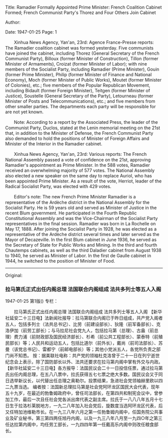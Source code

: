 Title: Ramadier Formally Appointed Prime Minister: French Coalition Cabinet Formed; French Communist Party's Thorez and Four Others Join Cabinet

Author:

Date: 1947-01-25
Page: 1

　　Xinhua News Agency, Yan'an, 23rd: Agence France-Presse reports: The Ramadier coalition cabinet was formed yesterday. Five communists have joined the cabinet, including Thorez (General Secretary of the French Communist Party), Billoux (former Minister of Construction), Tillon (former Minister of Armaments), Croizat (former Minister of Labor); with nine members of the Socialist Party, including Ramadier (Prime Minister), Gouin (former Prime Minister), Philip (former Minister of Finance and National Economy), Moch (former Minister of Public Works), Moutet (former Minister of Colonies), etc.; five members of the Popular Republican Movement, including Bidault (former Foreign Minister), Teitgen (former Minister of Justice), Soustelle (General Secretary of the Party), Letourneau (former Minister of Posts and Telecommunications), etc.; and five members from other smaller parties. The departments each party will be responsible for are not yet known.

　　Note: According to a report by the Associated Press, the leader of the Communist Party, Duclos, stated at the Lenin memorial meeting on the 21st that, in addition to the Minister of Defense, the French Communist Party also demanded to hold the positions of Minister of Foreign Affairs and Minister of the Interior in the Ramadier cabinet.

　　Xinhua News Agency, Yan'an, 23rd: Various reports: The French National Assembly passed a vote of confidence on the 21st, approving Ramadier's appointment as Prime Minister. In the 588 votes, Ramadier received an overwhelming majority of 577 votes. The National Assembly also elected a new speaker on the same day to replace Auriol, who has been appointed Prime Minister. As a result of the vote, Herriot, leader of the Radical Socialist Party, was elected with 429 votes.

　　Editor's note: The new French Prime Minister Ramadier is a representative of the Ardèche district in the National Assembly for the Socialist Party. He is 59 years old and served as Minister of Justice in the recent Blum government. He participated in the Fourth Republic Constitutional Assembly and was the Vice-Chairman of the Socialist Party representatives in the final session. Ramadier was born in La Rochelle on May 17, 1888. After joining the Socialist Party in 1928, he was elected as a representative of the Ardèche district several times and later served as the Mayor of Decazeville. In the first Blum cabinet in June 1936, he served as the Secretary of State for Public Works and Mining. In the third and fourth Chautemps cabinets, as well as the third Daladier cabinet from August 1938 to 1940, he served as Minister of Labor. In the first de Gaulle cabinet in 1944, he switched to the position of Minister of Food.



<hr /> 

Original: 


### 拉马第氏正式出任内阁总理  法国联合内阁组成  法共多列士等五人入阁

1947-01-25
第1版()
专栏：

　　拉马第氏正式出任内阁总理
    法国联合内阁组成
    法共多列士等五人入阁
    【新华社延安二十三日电】法新闻社报导：拉马第联合内阁已于昨日组成，共产党入阁者五人，包括多列士（法共总书记）、比劳（前建设部长）、狄隆（前军备部长）、克洛伊加（前劳工部长）；与马拉尼社会党九人，包括拉马第（总理）、古盎（前总理）费力浦（前财政部及国民经济部长）、杉希（前公共工程部长）、蒙泰特（前殖民部长）等；人民共和运动五人，包括比道尔（前外长），戴尚（前司法部长）、苏曼（该党总书记）、雷都宁（前邮电部长）等；其他小党派五人，各党所负责之部门尚不知悉。
    按：据美联社电称：共产党的领袖杜克洛曾于二十一日在列宁逝世纪念会上表示，除了国防部长以外、法共还要求在拉马第内阁中掌有外交与内政。
    【新华社延安二十三日电】各方报导：法国民议会二十一日投信任票，通过拉马第氏出任内阁总理，在五八八票中，拉氏获得五七七票之绝大多数。国民议会又于同日选举新议长，以代替出任总理之奥勒尔。投票结果，急进社会党领袖赫里欧以四二九票当选。
    编者按：法国新总理拉马第是社会党阿环龙区国民大会代表，现年五十九岁，在最近的勃鲁姆政府中，曾任司法部长，在第四共和制宪会议中，曾参加工作，最后一次且任社会党各派出席代表之副主席。拉氏于一八八八年五月十七日生于拉洛杉莱脱地方，一九二八年加入社会党后，旋数度当选阿环龙区代表，后又任特加池维勒市长。在一九三八年六月之第一任勃鲁姆内阁中，任国务院公共事业及矿业秘书，第三第四两任旭丹内阁，以及一九三八年八月至一九四○年之第三任达拉第内阁中，均任劳工部长，一九四四年第一任戴高乐内阁中则改任粮食部长。
